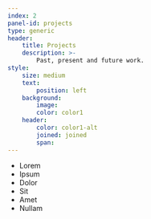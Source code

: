 ```yaml
---
index: 2
panel-id: projects
type: generic
header:
    title: Projects
    description: >-
        Past, present and future work.
style:
    size: medium
    text:
        position: left
    background:
        image:
        color: color1
    header:
        color: color1-alt
        joined: joined
        span:
---
```

<div class="inner">
    <ul class="grid-icons three connected">
        <li><span class="icon fa-gem"><span class="label">Lorem</span></span></li>
        <li><span class="icon solid fa-camera-retro"><span class="label">Ipsum</span></span></li>
        <li><span class="icon solid fa-cog"><span class="label">Dolor</span></span></li>
        <li><span class="icon solid fa-paper-plane"><span class="label">Sit</span></span></li>
        <li><span class="icon solid fa-chart-bar"><span class="label">Amet</span></span></li>
        <li><span class="icon solid fa-code"><span class="label">Nullam</span></span></li>
    </ul>
</div>
